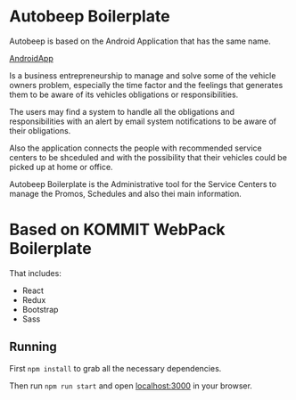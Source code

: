 # Autobeep Boilerplate

Autobeep is based on the Android Application that has the same name.

[AndroidApp](https://play.google.com/store/apps/details?id=com.ionicframework.autobeep343650)

Is a business entrepreneurship to manage and solve some of the vehicle owners problem, especially the time factor and the feelings that generates them to be aware of its vehicles obligations or responsibilities.

The users may find a system to handle all the obligations and responsibilities with an alert by email system notifications to be aware of their obligations.

Also the application connects the people with recommended service centers to be shceduled and with the possibility that their vehicles could be picked up at home or office.

Autobeep Boilerplate is the Administrative tool for the Service Centers to manage the Promos, Schedules and also thei main information.

# Based on KOMMIT WebPack Boilerplate

That includes:

* React
* Redux
* Bootstrap
* Sass

## Running

First `npm install` to grab all the necessary dependencies.

Then run `npm run start` and open <localhost:3000> in your browser.
